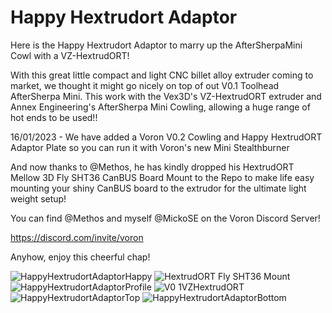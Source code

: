 # Happy Hextrudort Adaptor

Here is the Happy Hextrudort Adaptor to marry up the AfterSherpaMini Cowl with a VZ-HextrudORT!

With this great little compact and light CNC billet alloy extruder coming to market, we thought it might go nicely on top of out V0.1 Toolhead AfterSherpa Mini.
This work with the Vex3D's VZ-HextrudORT extruder and Annex Engineering's AfterSherpa Mini Cowling, allowing a huge range of hot ends to be used!!

16/01/2023 - We have added a Voron V0.2 Cowling and Happy HextrudORT Adaptor Plate so you can run it with Voron's new Mini Stealthburner

And now thanks to @Methos, he has kindly dropped his HextrudORT Mellow 3D Fly SHT36 CanBUS Board Mount to the Repo to make life easy mounting your shiny CanBUS board to the extrudor for the ultimate light weight setup!

You can find @Methos and myself @MickoSE on the Voron Discord Server!

https://discord.com/invite/voron

Anyhow, enjoy this cheerful chap!

![HappyHextrudortAdaptorHappy](https://user-images.githubusercontent.com/105763933/212316912-352bd723-c3b3-43b7-a104-325eedeb89da.png)
![HextrudORT Fly SHT36 Mount](https://user-images.githubusercontent.com/105763933/212475651-36cb496c-9233-47ad-9b64-2e58d3dab7f8.png)
![HappyHextrudortAdaptorProfile](https://user-images.githubusercontent.com/105763933/212316949-f4ac0153-40ab-4163-a1af-c6a441da4e98.png)
![V0 1VZHextrudORT](https://user-images.githubusercontent.com/105763933/212544188-43fb7ac2-8433-4bcf-a4f0-692d811d0e61.png)
![HappyHextrudortAdaptorTop](https://user-images.githubusercontent.com/105763933/212316975-718f55dd-43b0-4032-bfa5-ef4b31317b7e.png)
![HappyHextrudortAdaptorBottom](https://user-images.githubusercontent.com/105763933/212316998-7ee88827-4b06-4e70-8986-95083651438a.png)
